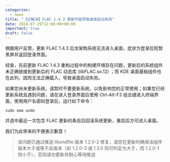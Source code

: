 ```yaml
---
categories:
  - news
title: "【已解决】FLAC 1.4.3 更新可能导致桌面启动失败"
date: 2024-07-29T12:00:00+08:00
important: true
draft: false
---
```


根据用户反馈，更新 FLAC 1.4.3 后龙架构系统无法进入桌面，症状为登录后短暂黑屏并返回登录界面。

经查，先前更新 FLAC 1.4.3 重构过程中的构建环境存在问题，更新后的系统组件未正确链接到更新后的 FLAC 动态库 (libFLAC.so.12) ；而 KDE 桌面基础组件也在此列，因而无法正确载入，导致桌面启动失败。

如果您尚未更新系统，请暂时不要更新系统，以免影响您的正常使用；如果您已经更新系统且遇到问题，请在进入登录界面后使用 Ctrl-Alt-F3 组合键进入终端界面，使用用户名密码登录后，运行如下命令：
```
sudo oma undo
```

并选中最近一次包含 FLAC 更新的条目后回滚系统更新，重启后方可进入桌面。

我们为此带来的不便表示歉意！

> 该问题已通过推送 libsndfile 版本 1.2.0-2 修复，请您在更新时确保该组件版本大于或等于此版本（如 1.2.0-3 或 1.3.0 则可判定为大于，而 1.2.0-1 则小于），否则请勿更新并耐心等待推送
